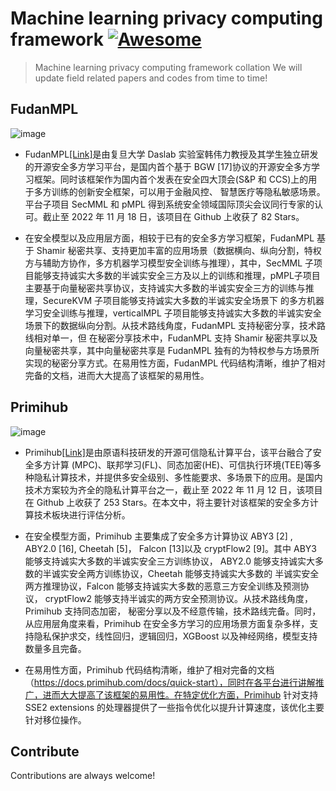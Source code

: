 
# Machine learning privacy computing framework  [![Awesome](https://cdn.jsdelivr.net/gh/sindresorhus/awesome@d7305f38d29fed78fa85652e3a63e154dd8e8829/media/badge.svg)](https://github.com/Chenytstu/Private-Neural-NetWork-Inference)
> Machine learning privacy computing framework collation
We will update field related papers and codes from time to time!

## FudanMPL  

![image](https://github.com/Chenytstu/Private-Neural-NetWork-Inference/assets/80495405/5e405352-1483-41f2-abe9-2cfccb623780#pic_center=500)

- FudanMPL[[Link]](https://github.com/FudanMPL)是由复旦大学 Daslab 实验室韩伟力教授及其学生独立研发的开源安全多方学习平台，是国内首个基于 BGW [17]协议的开源安全多方学习框架。同时该框架作为国内首个发表在安全四大顶会(S&P 和 CCS)上的用于多方训练的创新安全框架，可以用于金融风控、 智慧医疗等隐私敏感场景。平台子项目 SecMML 和 pMPL 得到系统安全领域国际顶尖会议同行专家的认可。截止至 2022 年 11 月 18 日，该项目在 Github 上收获了 82 Stars。 

- 在安全模型以及应用层方面，相较于已有的安全多方学习框架，FudanMPL 基于 Shamir 秘密共享、支持更加丰富的应用场景（数据横向、纵向分割，特权方与辅助方协作，多方机器学习模型安全训练与推理），其中，SecMML 子项目能够支持诚实大多数的半诚实安全三方及以上的训练和推理，pMPL子项目主要基于向量秘密共享协议，支持诚实大多数的半诚实安全三方的训练与推理，SecureKVM 子项目能够支持诚实大多数的半诚实安全场景下 的多方机器学习安全训练与推理，verticalMPL 子项目能够支持诚实大多数的半诚实安全场景下的数据纵向分割。从技术路线角度，FudanMPL 支持秘密分享，技术路线相对单一，但 在秘密分享技术中，FudanMPL 支持 Shamir 秘密共享以及向量秘密共享，其中向量秘密共享是 FudanMPL 独有的为特权参与方场景所实现的秘密分享方式。在易用性方面，FudanMPL 代码结构清晰，维护了相对完备的文档，进而大大提高了该框架的易用性。



## Primihub
![image](https://github.com/Chenytstu/Private-Neural-NetWork-Inference/assets/80495405/bea3701f-29db-41c7-8a7e-e763fae0860c)

- Primihub[[Link]](https://github.com/primihub/primihub)是由原语科技研发的开源可信隐私计算平台，该平台融合了安全多方计算 (MPC)、联邦学习(FL)、同态加密(HE)、可信执行环境(TEE)等多种隐私计算技术，并提供多安全级别、多性能要求、多场景下的应用。是国内技术方案较为齐全的隐私计算平台之一，截止至 2022 年 11 月 12 日，该项目在 Github 上收获了 253 Stars。在本文中，将主要针对该框架的安全多方计算技术板块进行评估分析。

- 在安全模型方面，Primihub 主要集成了安全多方计算协议 ABY3 [2] , ABY2.0 [16], Cheetah [5]， Falcon [13]以及 cryptFlow2 [9]。其中 ABY3 能够支持诚实大多数的半诚实安全三方训练协议， ABY2.0 能够支持诚实大多数的半诚实安全两方训练协议，Cheetah 能够支持诚实大多数的 半诚实安全两方推理协议，Falcon 能够支持诚实大多数的恶意三方安全训练及预测协议， cryptFlow2 能够支持半诚实的两方安全预测协议。从技术路线角度，Primihub 支持同态加密， 秘密分享以及不经意传输，技术路线完备。同时，从应用层角度来看，Primihub 在安全多方学习的应用场景方面复杂多样，支持隐私保护求交，线性回归，逻辑回归，XGBoost 以及神经网络，模型支持数量多且完备。

- 在易用性方面，Primihub 代码结构清晰，维护了相对完备的文档（https://docs.primihub.com/docs/quick-start），同时在各平台进行讲解推广，进而大大提高了该框架的易用性。在特定优化方面，Primihub 针对支持 SSE2 extensions 的处理器提供了一些指令优化以提升计算速度，该优化主要针对移位操作。


## Contribute

Contributions are always welcome!

